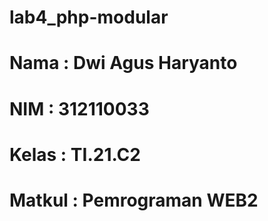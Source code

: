 # lab4_php-modular


# Nama    : Dwi Agus Haryanto
# NIM     : 312110033
# Kelas   : TI.21.C2
# Matkul  : Pemrograman WEB2
